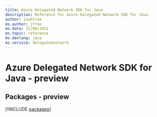 ```yaml
---
title: Azure Delegated Network SDK for Java
description: Reference for Azure Delegated Network SDK for Java
author: joshfree
ms.author: jfree
ms.data: 12/08/2022
ms.topic: reference
ms.devlang: java
ms.service: delegatednetwork
---
```

# Azure Delegated Network SDK for Java - preview
## Packages - preview
[!INCLUDE [packages](delegated-network-index.md)]
